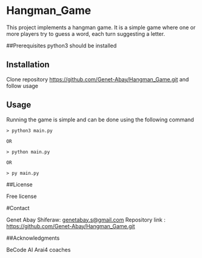 # Hangman_Game
This project implements a hangman game. It is a simple game where one or more players try to guess a word, each turn suggesting a letter.

##Prerequisites
python3 should be installed


## Installation

Clone repository https://github.com/Genet-Abay/Hangman_Game.git
and follow usage


## Usage 
Running the game is simple and can be done using the following command

```
> python3 main.py 

OR

> python main.py 

OR

> py main.py
```


##License

Free license

#Contact

Genet Abay Shiferaw: genetabay.s@gmail.com
Repository link : https://github.com/Genet-Abay/Hangman_Game.git

##Acknowledgments

BeCode AI Arai4 coaches